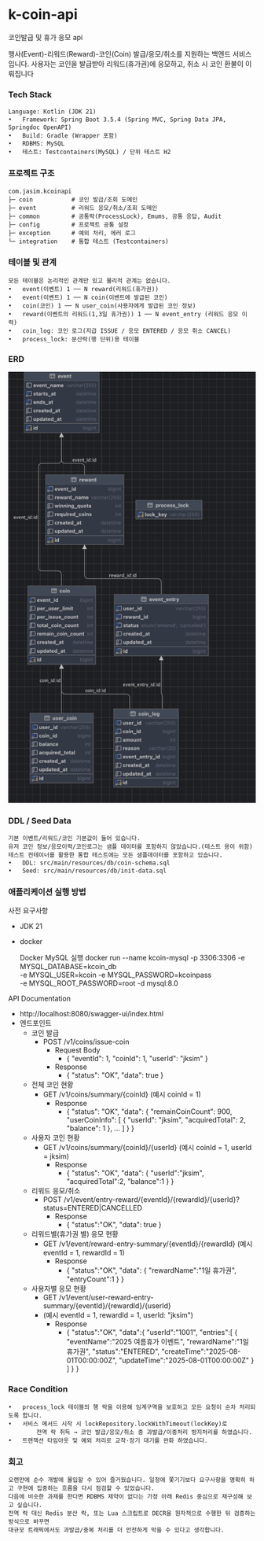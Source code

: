# k-coin-api

코인발급 및 휴가 응모 api

행사(Event)-리워드(Reward)-코인(Coin) 발급/응모/취소를 지원하는 백엔드 서비스입니다.
사용자는 코인을 발급받아 리워드(휴가권)에 응모하고, 취소 시 코인 환불이 이뤄집니다

### Tech Stack ###

	Language: Kotlin (JDK 21)
	•	Framework: Spring Boot 3.5.4 (Spring MVC, Spring Data JPA, Springdoc OpenAPI)
	•	Build: Gradle (Wrapper 포함)
	•	RDBMS: MySQL
	•	테스트: Testcontainers(MySQL) / 단위 테스트 H2

### 프로젝트 구조 ###

    com.jasim.kcoinapi
    ├─ coin           # 코인 발급/조회 도메인
    ├─ event          # 리워드 응모/취소/조회 도메인
    ├─ common         # 공통락(ProcessLock), Emums, 공통 응답, Audit
    ├─ config         # 프로젝트 공통 설정
    ├─ exception      # 예외 처리, 에러 로그
    └─ integration    # 통합 테스트 (Testcontainers)

### 테이블 및 관계 ###

    모든 테이블은 논리적인 관계만 있고 물리적 관계는 없습니다.
	•	event(이벤트) 1 ── N reward(리워드(휴가권))
	•	event(이벤트) 1 ── N coin(이벤트에 발급된 코인)
	•	coin(코인) 1 ── N user_coin(사용자에게 발급된 코인 정보)
	•	reward(이벤트의 리워드(1,3일 휴가권)) 1 ── N event_entry (리워드 응모 이력)
	•	coin_log: 코인 로그(지급 ISSUE / 응모 ENTERED / 응모 취소 CANCEL)
	•	process_lock: 분산락(행 단위)용 테이블
### ERD ###
![img.png](img.png)

### DDL / Seed Data ###

    기본 이벤트/리워드/코인 기본값이 들어 있습니다.
    유저 코인 정보/응모이력/코인로그는 샘플 데이터를 포함하지 않았습니다.(테스트 용이 위함)
    테스트 컨테이너를 활용한 통합 테스트에는 모든 샘플데이터를 포함하고 있습니다.
	•	DDL: src/main/resources/db/coin-schema.sql
	•	Seed: src/main/resources/db/init-data.sql

### 애플리케이션 실행 방법 ###

사전 요구사항

- JDK 21
- docker

    Docker MySQL 실행
    docker run --name kcoin-mysql -p 3306:3306 -e MYSQL_DATABASE=kcoin_db \
    -e MYSQL_USER=kcoin -e MYSQL_PASSWORD=kcoinpass \
    -e MYSQL_ROOT_PASSWORD=root -d mysql:8.0

API Documentation
- http://localhost:8080/swagger-ui/index.html
- 엔드포인트
    - 코인 발급
        - POST /v1/coins/issue-coin
            - Request Body
                - {
                  "eventId": 1,
                  "coinId": 1,
                  "userId": "jksim"
                  }
            - Response
                - { "status": "OK", "data": true }
    - 전체 코인 현황
        - GET /v1/coins/summary/{coinId} (예시 coinId = 1)
            - Response
                - {
                  "status": "OK",
                  "data": {
                  "remainCoinCount": 900,
                  "userCoinInfo": [
                  { "userId": "jksim", "acquiredTotal": 2, "balance": 1 },
                  ...
                  ]
                  }
                  }
    - 사용자 코인 현황
      - GET /v1/coins/summary/{coinId}/{userId} (예시 coinId = 1, userId = jksim)
        - Response
          - {
            "status": "OK",
            "data": { "userId":"jksim", "acquiredTotal":2, "balance":1 }
            }
    - 리워드 응모/취소
      - POST /v1/event/entry-reward/{eventId}/{rewardId}/{userId}?status=ENTERED|CANCELLED
        - Response
          - { "status":"OK", "data": true }
    - 리워드별(휴가권 별) 응모 현황
      - GET /v1/event/reward-entry-summary/{eventId}/{rewardId} (예시 eventId = 1, rewardId = 1)
        - Response
          - { "status":"OK", "data": { "rewardName":"1일 휴가권", "entryCount":1 } }
    - 사용자별 응모 현황
      - GET /v1/event/user-reward-entry-summary/{eventId}/{rewardId}/{userId}
      - (예시 eventId = 1, rewardId = 1, userId: "jksim")
        - Response
          - {
            "status":"OK",
            "data":{
            "userId":"1001",
            "entries":[
            {
            "eventName":"2025 여름휴가 이벤트",
            "rewardName":"1일 휴가권",
            "status":"ENTERED",
            "createTime":"2025-08-01T00:00:00Z",
            "updateTime":"2025-08-01T00:00:00Z"
            }
            ]
            }
            }
### Race Condition ###
    •	process_lock 테이블의 행 락을 이용해 임계구역을 보호하고 모든 요청이 순차 처리되도록 합니다.
	•	서비스 메서드 시작 시 lockRepository.lockWithTimeout(lockKey)로 
            전역 락 취득 → 코인 발급/응모/취소 중 과발급/이중처리 방지처리를 하였습니다.
	•	트랜잭션 타임아웃 및 예외 처리로 교착·장기 대기를 완화 하였습니다.

### 회고 ###
    오랜만에 순수 개발에 몰입할 수 있어 즐거웠습니다. 일정에 쫓기기보다 요구사항을 명확히 하고 구현에 집중하는 흐름을 다시 점검할 수 있었습니다.
    다음에 비슷한 과제를 한다면 RDBMS 제약이 없다는 가정 아래 Redis 중심으로 재구성해 보고 싶습니다. 
    전역 락 대신 Redis 분산 락, 또는 Lua 스크립트로 DECR을 원자적으로 수행한 뒤 검증하는 방식으로 바꾸면 
    대규모 트래픽에서도 과발급/중복 처리를 더 안전하게 막을 수 있다고 생각합니다.
    
